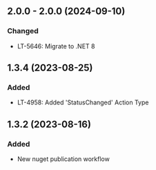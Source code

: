 ## 2.0.0 - 2.0.0 (2024-09-10)

### Changed
* LT-5646: Migrate to .NET 8

## 1.3.4 (2023-08-25)

### Added
* LT-4958: Added 'StatusChanged' Action Type

## 1.3.2 (2023-08-16)

### Added
* New nuget publication workflow
